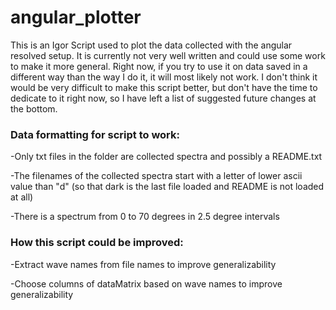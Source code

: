 # angular_plotter

This is an Igor Script used to plot the data collected with the angular resolved setup. It is currently not very well written and could use some work to make it more general. Right now, if you try to use it on data saved in a different way than the way I do it, it will most likely not work. I don't think it would be very difficult to make this script better, but don't have the time to dedicate to it right now, so I have left a list of suggested future changes at the bottom.
 
### Data formatting for script to work:
-Only txt files in the folder are collected spectra and possibly a README.txt

-The filenames of the collected spectra start with a letter of lower ascii value than "d" (so that dark is the last file loaded and README is not loaded at all)

-There is a spectrum from 0 to 70 degrees in 2.5 degree intervals

### How this script could be improved:
-Extract wave names from file names to improve generalizability

-Choose columns of dataMatrix based on wave names to improve generalizability
